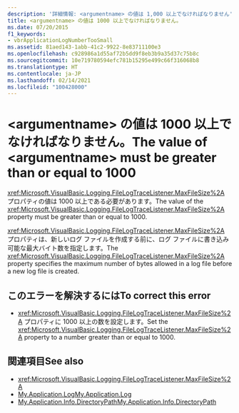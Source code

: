 ```yaml
---
description: '詳細情報: <argumentname> の値は 1,000 以上でなければなりません'
title: <argumentname> の値は 1000 以上でなければなりません。
ms.date: 07/20/2015
f1_keywords:
- vbrApplicationLogNumberTooSmall
ms.assetid: 81aed143-1abb-41c2-9922-8e83711100e3
ms.openlocfilehash: c928986a1d55af72b5dd9f8eb3b9a35d37c75b8c
ms.sourcegitcommit: 10e719780594efc781b15295e499c66f316068b8
ms.translationtype: HT
ms.contentlocale: ja-JP
ms.lasthandoff: 02/14/2021
ms.locfileid: "100428000"
---
```

# <a name="the-value-of-argumentname-must-be-greater-than-or-equal-to-1000"></a><span data-ttu-id="e9eb0-103">\<argumentname> の値は 1000 以上でなければなりません。</span><span class="sxs-lookup"><span data-stu-id="e9eb0-103">The value of \<argumentname> must be greater than or equal to 1000</span></span>

<span data-ttu-id="e9eb0-104"><xref:Microsoft.VisualBasic.Logging.FileLogTraceListener.MaxFileSize%2A> プロパティの値は 1000 以上である必要があります。</span><span class="sxs-lookup"><span data-stu-id="e9eb0-104">The value of the <xref:Microsoft.VisualBasic.Logging.FileLogTraceListener.MaxFileSize%2A> property must be greater than or equal to 1000.</span></span>  
  
 <span data-ttu-id="e9eb0-105"><xref:Microsoft.VisualBasic.Logging.FileLogTraceListener.MaxFileSize%2A> プロパティは、新しいログ ファイルを作成する前に、ログ ファイルに書き込み可能な最大バイト数を指定します。</span><span class="sxs-lookup"><span data-stu-id="e9eb0-105">The <xref:Microsoft.VisualBasic.Logging.FileLogTraceListener.MaxFileSize%2A> property specifies the maximum number of bytes allowed in a log file before a new log file is created.</span></span>  
  
## <a name="to-correct-this-error"></a><span data-ttu-id="e9eb0-106">このエラーを解決するには</span><span class="sxs-lookup"><span data-stu-id="e9eb0-106">To correct this error</span></span>  
  
- <span data-ttu-id="e9eb0-107"><xref:Microsoft.VisualBasic.Logging.FileLogTraceListener.MaxFileSize%2A> プロパティに 1000 以上の数を設定します。</span><span class="sxs-lookup"><span data-stu-id="e9eb0-107">Set the <xref:Microsoft.VisualBasic.Logging.FileLogTraceListener.MaxFileSize%2A> property to a number greater than or equal to 1000.</span></span>  
  
## <a name="see-also"></a><span data-ttu-id="e9eb0-108">関連項目</span><span class="sxs-lookup"><span data-stu-id="e9eb0-108">See also</span></span>

- <xref:Microsoft.VisualBasic.Logging.FileLogTraceListener.MaxFileSize%2A>
- [<span data-ttu-id="e9eb0-109">My.Application.Log</span><span class="sxs-lookup"><span data-stu-id="e9eb0-109">My.Application.Log</span></span>](xref:Microsoft.VisualBasic.ApplicationServices.ApplicationBase.Log)
- [<span data-ttu-id="e9eb0-110">My.Application.Info.DirectoryPath</span><span class="sxs-lookup"><span data-stu-id="e9eb0-110">My.Application.Info.DirectoryPath</span></span>](xref:Microsoft.VisualBasic.ApplicationServices.ApplicationBase.Log)
